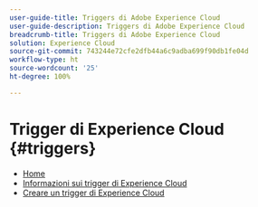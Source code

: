 ```yaml
---
user-guide-title: Triggers di Adobe Experience Cloud
user-guide-description: Triggers di Adobe Experience Cloud
breadcrumb-title: Triggers di Adobe Experience Cloud
solution: Experience Cloud
source-git-commit: 743244e72cfe2dfb44a6c9adba699f90db1fe04d
workflow-type: ht
source-wordcount: '25'
ht-degree: 100%

---
```


# Trigger di Experience Cloud {#triggers}

* [Home](home.md)
* [Informazioni sui trigger di Experience Cloud](overview.md)
* [Creare un trigger di Experience Cloud](create.md)
